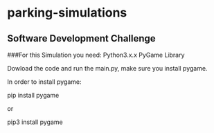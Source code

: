 # parking-simulations
## Software Development Challenge
###For this Simulation you need:
  Python3.x.x
  PyGame Library
  
 Dowload the code and run the main.py, make sure you install pygame.
 
 In order to install pygame:
 
 pip install pygame
 
or

pip3 install pygame
